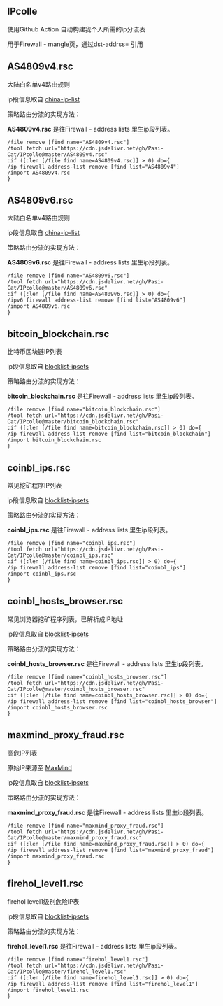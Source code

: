 ## IPcolle
使用Github Action 自动构建我个人所需的ip分流表

用于Firewall - mangle页，通过dst-addrss= 引用

## AS4809v4.rsc
大陆白名单v4路由规则

ip段信息取自 [china-ip-list](https://github.com/mayaxcn/china-ip-list)

策略路由分流的实现方法：

**AS4809v4.rsc** 是往Firewall - address lists 里生ip段列表。
```
/file remove [find name="AS4809v4.rsc"]
/tool fetch url="https://cdn.jsdelivr.net/gh/Pasi-Cat/IPcolle@master/AS4809v4.rsc"
:if ([:len [/file find name=AS4809v4.rsc]] > 0) do={
/ip firewall address-list remove [find list="AS4809v4"]
/import AS4809v4.rsc
}
```

## AS4809v6.rsc
大陆白名单v4路由规则

ip段信息取自 [china-ip-list](https://github.com/mayaxcn/china-ip-list)

策略路由分流的实现方法：

**AS4809v6.rsc** 是往Firewall - address lists 里生ip段列表。
```
/file remove [find name="AS4809v6.rsc"]
/tool fetch url="https://cdn.jsdelivr.net/gh/Pasi-Cat/IPcolle@master/AS4809v6.rsc"
:if ([:len [/file find name=AS4809v6.rsc]] > 0) do={
/ipv6 firewall address-list remove [find list="AS4809v6"]
/import AS4809v6.rsc
}
```

## bitcoin_blockchain.rsc
比特币区块链IP列表

ip段信息取自 [blocklist-ipsets](https://github.com/firehol/blocklist-ipsets/)

策略路由分流的实现方法：

**bitcoin_blockchain.rsc** 是往Firewall - address lists 里生ip段列表。
```
/file remove [find name="bitcoin_blockchain.rsc"]
/tool fetch url="https://cdn.jsdelivr.net/gh/Pasi-Cat/IPcolle@master/bitcoin_blockchain.rsc"
:if ([:len [/file find name=bitcoin_blockchain.rsc]] > 0) do={
/ip firewall address-list remove [find list="bitcoin_blockchain"]
/import bitcoin_blockchain.rsc
}
```

## coinbl_ips.rsc
常见挖矿程序IP列表

ip段信息取自 [blocklist-ipsets](https://github.com/firehol/blocklist-ipsets/)

策略路由分流的实现方法：

**coinbl_ips.rsc** 是往Firewall - address lists 里生ip段列表。
```
/file remove [find name="coinbl_ips.rsc"]
/tool fetch url="https://cdn.jsdelivr.net/gh/Pasi-Cat/IPcolle@master/coinbl_ips.rsc"
:if ([:len [/file find name=coinbl_ips.rsc]] > 0) do={
/ip firewall address-list remove [find list="coinbl_ips"]
/import coinbl_ips.rsc
}
```

## coinbl_hosts_browser.rsc
常见浏览器挖矿程序列表，已解析成IP地址

ip段信息取自 [blocklist-ipsets](https://github.com/firehol/blocklist-ipsets/)

策略路由分流的实现方法：

**coinbl_hosts_browser.rsc** 是往Firewall - address lists 里生ip段列表。
```
/file remove [find name="coinbl_hosts_browser.rsc"]
/tool fetch url="https://cdn.jsdelivr.net/gh/Pasi-Cat/IPcolle@master/coinbl_hosts_browser.rsc"
:if ([:len [/file find name=coinbl_hosts_browser.rsc]] > 0) do={
/ip firewall address-list remove [find list="coinbl_hosts_browser"]
/import coinbl_hosts_browser.rsc
}
```


## maxmind_proxy_fraud.rsc
高危IP列表

原始IP来源至 [MaxMind](https://www.maxmind.com/en/high-risk-ip-sample-list)

ip段信息取自 [blocklist-ipsets](https://github.com/firehol/blocklist-ipsets/)

策略路由分流的实现方法：

**maxmind_proxy_fraud.rsc** 是往Firewall - address lists 里生ip段列表。
```
/file remove [find name="maxmind_proxy_fraud.rsc"]
/tool fetch url="https://cdn.jsdelivr.net/gh/Pasi-Cat/IPcolle@master/maxmind_proxy_fraud.rsc"
:if ([:len [/file find name=maxmind_proxy_fraud.rsc]] > 0) do={
/ip firewall address-list remove [find list="maxmind_proxy_fraud"]
/import maxmind_proxy_fraud.rsc
}
```

## firehol_level1.rsc
firehol level1级别危险IP表

ip段信息取自 [blocklist-ipsets](https://github.com/firehol/blocklist-ipsets/)

策略路由分流的实现方法：

**firehol_level1.rsc** 是往Firewall - address lists 里生ip段列表。
```
/file remove [find name="firehol_level1.rsc"]
/tool fetch url="https://cdn.jsdelivr.net/gh/Pasi-Cat/IPcolle@master/firehol_level1.rsc"
:if ([:len [/file find name=firehol_level1.rsc]] > 0) do={
/ip firewall address-list remove [find list="firehol_level1"]
/import firehol_level1.rsc
}
```

